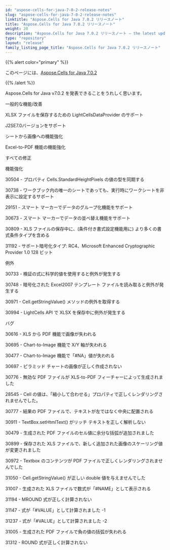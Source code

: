 ```yaml
---
id: "aspose-cells-for-java-7-0-2-release-notes"
slug: "aspose-cells-for-java-7-0-2-release-notes"
linktitle: "Aspose.Cells for Java 7.0.2 リリースノート"
title: "Aspose.Cells for Java 7.0.2 リリースノート"
weight: 20
description: "Aspose.Cells for Java 7.0.2 リリースノート – the latest updates and fixes."
type: "repository"
layout: "release"
family_listing_page_title: "Aspose.Cells for Java 7.0.2 リリースノート"
---
```

{{% alert color="primary" %}} 

このページには、[Aspose.Cells for Java 7.0.2](https://releases.aspose.com/cells/java/new-releases/aspose.cells-for-java-7.0.2/)

{{% /alert %}} 

Aspose.Cells for Java v7.0.2 を発表できることをうれしく思います。

一般的な機能/改善

XLSX ファイルを保存するための LightCellsDataProvider のサポート

J2SE7.0バージョンをサポート

シートから画像への機能強化

Excel-to-PDF 機能の機能強化



すべての修正



機能強化

30504 - プロパティ Cells.StandardHeightPixels の値の型を同期する

30738 - ワークブック内の唯一のシートであっても、実行時にワークシートを非表示に設定するサポート

29151 - スマート マーカーでデータのグループ化機能をサポート

30673 - スマート マーカーでデータの並べ替え機能をサポート

30809 - XLS ファイルの保存中に、(条件付き書式設定機能用に) より多くの書式条件タイプを含める

31192 - サポート暗号化タイプ: RC4、Microsoft Enhanced Cryptographic Provider 1.0 128 ビット

例外

30733 - 検証の式に科学的値を使用すると例外が発生する

30748 - 暗号化された Excel2007 テンプレート ファイルを読み取ると例外が発生する

30971 - Cell.getStringValue() メソッドの例外を取得する

30994 - LightCells API で XLSX を保存中に例外が発生する

バグ

30616 - XLS から PDF 機能で画像が失われる

30695 - Chart-to-Image 機能で X/Y 軸が失われる

30477 - Chart-to-Image 機能で「#NA」値が失われる

30697 - ピラミッド チャートの画像が正しく作成されない

30776 - 無効な PDF ファイルが XLS-to-PDF フィーチャーによって生成されました

28545 - Cell の値は、「縮小して合わせる」プロパティで正しくレンダリングされませんでした。

 30777 - 結果の PDF ファイルで、テキストが左ではなく中央に配置される

30911 - TextBox.setHtmlText() がリッチ テキストを正しく解析しない

30479 - 生成された PDF ファイルのセル値に余分な括弧が追加されました

30899 - 保存された XLS ファイルで、新しく追加された画像のスケーリング値が変更されました

30972 - Textbox のコンテンツが PDF ファイルで正しくレンダリングされませんでした

31050 - Cell.getStringValue() が正しい double 値を与えませんでした

31007 - 生成された XLS ファイルで数式が「#NAME」として表示される

31194 - MROUND 式が正しく計算されない

31147 - 式が「#VALUE」として計算されました -1

 31237 - 式が「#VALUE」として計算されました -2

 31005 - 生成された PDF ファイルで負の値の括弧が失われる

31312 - ROUND 式が正しく計算されない
